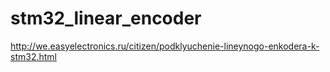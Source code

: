 # stm32_linear_encoder

http://we.easyelectronics.ru/citizen/podklyuchenie-lineynogo-enkodera-k-stm32.html
